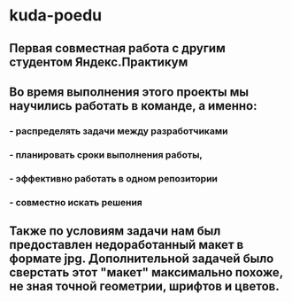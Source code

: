 # kuda-poedu

## Первая совместная работа с другим студентом Яндекс.Практикум

## Во время выполнения этого проекты мы научились работать в команде, а именно: 
### - распределять задачи между разработчиками 
### - планировать сроки выполнения работы, 
### - эффективно работать в одном репозитории
### - совместно искать решения

## Также по условиям задачи нам был предоставлен недоработанный макет в формате jpg. Дополнительной задачей было сверстать этот "макет" максимально похоже, не зная точной геометрии, шрифтов и цветов. 

